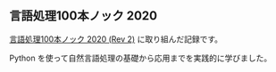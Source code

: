 ## 言語処理100本ノック 2020

[言語処理100本ノック 2020 (Rev 2)](https://nlp100.github.io/2020/ja/) に取り組んだ記録です。


Python を使って自然言語処理の基礎から応用までを実践的に学びました。
